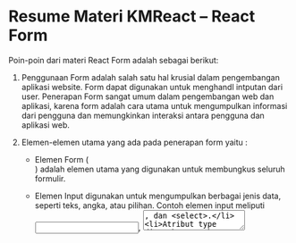 # Resume Materi KMReact – React Form

Poin-poin dari materi React Form adalah sebagai berikut:

1. Penggunaan Form adalah salah satu hal krusial dalam pengembangan aplikasi website. Form dapat digunakan untuk menghandl intputan dari user. Penerapan Form sangat umum dalam pengembangan web dan aplikasi, karena form adalah cara utama untuk mengumpulkan informasi dari pengguna dan memungkinkan interaksi antara pengguna dan aplikasi web.

2. Elemen-elemen utama yang ada pada penerapan form yaitu :
   - Elemen Form (<form>) adalah elemen utama yang digunakan untuk membungkus seluruh formulir.
   - Elemen Input  digunakan untuk mengumpulkan berbagai jenis data, seperti teks, angka, atau pilihan. Contoh elemen input meliputi <input>, <textarea>, dan <select>.
   - Atribut type digunakan untuk menentukan jenis data yang akan dikumpulkan, seperti teks, angka, email, dan sebagainya.
   - Event Handler  seperti onSubmit digunakan untuk menentukan tindakan yang akan diambil saat pengguna mengirimkan formulir.

3. sasasa
   
3. Controlled Component, adalah kita dapat menggabungkan cara penyimpanan dan memperbarui state di HTML dan React dengan menggunakan state pada React. Ini berarti bahwa nilai-nilai elemen-elemen form tersebut direpresentasikan dalam state komponen React, dan perubahan pada elemen formulir tercermin dalam perubahan pada state komponen. Dengan menggunakan komponen yang dikontrol, Anda memiliki kontrol penuh atas nilai-nilai formulir dan dapat melakukan validasi, perubahan, atau tindakan lain terhadap nilai-nilai ini sesuai dengan kebutuhan aplikasi Anda. 
